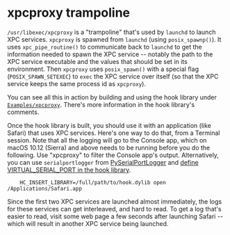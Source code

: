# xpcproxy trampoline

`/usr/libexec/xpcproxy` is a "trampoline" that's used by `launchd` to
launch XPC services.  `xpcproxy` is spawned from `launchd` (using
`posix_spawnp()`).  It uses `xpc_pipe_routine()` to communicate back
to `launchd` to get the information needed to spawn the XPC service --
notably the path to the XPC service executable and the values that
should be set in its environment.  Then `xpcproxy` uses
`posix_spawn()` with a special flag (`POSIX_SPAWN_SETEXEC`) to `exec`
the XPC service over itself (so that the XPC service keeps the same
process id as `xpcproxy`).

You can see all this in action by building and using the hook library
under [`Examples/xpcproxy`](Examples/xpcproxy/).  There's more
information in the hook library's comments.

Once the hook library is built, you should use it with an application
(like Safari) that uses XPC services.  Here's one way to do that, from
a Terminal session.  Note that all the logging will go to the Console
app, which on macOS 10.12 (Sierra) and above needs to be running
before you do the following.  Use "xpcproxy" to filter the Console
app's output. Alternatively, you can use `serialportlogger` from
[PySerialPortLogger](https://github.com/steven-michaud/PySerialPortLogger)
and
[define VIRTUAL_SERIAL_PORT in the hook library](Examples/xpcproxy/hook.mm#L296).

        HC_INSERT_LIBRARY=/full/path/to/hook.dylib open /Applications/Safari.app

Since the first two XPC services are launched almost immediately, the
logs for these services can get interleaved, and hard to read.  To get
a log that's easier to read, visit some web page a few seconds after
launching Safari -- which will result in another XPC service being
launched.
